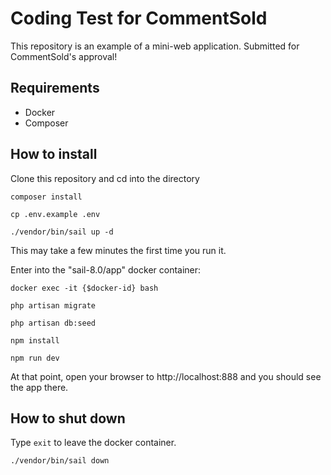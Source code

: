 # Coding Test for CommentSold

This repository is an example of a mini-web application.
Submitted for CommentSold's approval!

## Requirements
* Docker
* Composer

## How to install
Clone this repository and cd into the directory

`composer install`

`cp .env.example .env`

`./vendor/bin/sail up -d`

This may take a few minutes the first time you run it.

Enter into the "sail-8.0/app" docker container:

`docker exec -it {$docker-id} bash`

`php artisan migrate`

`php artisan db:seed`

`npm install`

`npm run dev`


At that point, open your browser to http://localhost:888 and you should see the app there.

## How to shut down
Type `exit` to leave the docker container.

`./vendor/bin/sail down`
